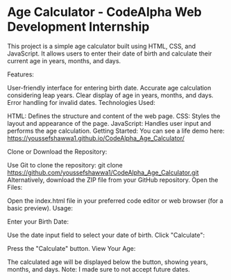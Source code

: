 # Age Calculator - CodeAlpha Web Development Internship

This project is a simple age calculator built using HTML, CSS, and JavaScript. It allows users to enter their date of birth and calculate their current age in years, months, and days.

Features:

User-friendly interface for entering birth date.
Accurate age calculation considering leap years.
Clear display of age in years, months, and days.
Error handling for invalid dates.
Technologies Used:

HTML: Defines the structure and content of the web page.
CSS: Styles the layout and appearance of the page.
JavaScript: Handles user input and performs the age calculation.
Getting Started:
You can see a life demo here: https://youssefshawwa1.github.io/CodeAlpha_Age_Calculator/

Clone or Download the Repository:

Use Git to clone the repository: git clone https://github.com/youssefshawwa1/CodeAlpha_Age_Calculator.git
Alternatively, download the ZIP file from your GitHub repository.
Open the Files:

Open the index.html file in your preferred code editor or web browser (for a basic preview).
Usage:

Enter your Birth Date:

Use the date input field to select your date of birth.
Click "Calculate":

Press the "Calculate" button.
View Your Age:

The calculated age will be displayed below the button, showing years, months, and days.
Note:
I made sure to not accept future dates.
